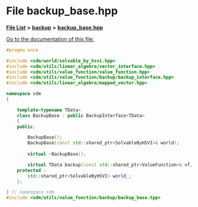 
# File backup\_base.hpp

[**File List**](files.md) **>** [**backup**](dir_803cd76b7b48fbc4f6eb3babc1175d51.md) **>** [**backup\_base.hpp**](backup__base_8hpp.md)

[Go to the documentation of this file.](backup__base_8hpp.md) 


````cpp
#pragma once

#include <sdm/world/solvable_by_hsvi.hpp>
#include <sdm/utils/linear_algebra/vector_interface.hpp>
#include <sdm/utils/value_function/value_function.hpp>
#include <sdm/utils/value_function/backup/backup_interface.hpp>
#include <sdm/utils/linear_algebra/mapped_vector.hpp>

namespace sdm
{

    template<typename TData>
    class BackupBase : public BackupInterface<TData>
    {
    public:

        BackupBase();
        BackupBase(const std::shared_ptr<SolvableByHSVI>& world);
        
        virtual ~BackupBase();

        virtual TData backup(const std::shared_ptr<ValueFunction>& vf, const std::shared_ptr<State>& state, const std::shared_ptr<Action>& action, number t) = 0;
    protected : 
        std::shared_ptr<SolvableByHSVI> world_;
    };

} // namespace sdm
#include <sdm/utils/value_function/backup/backup_base.tpp>
````


